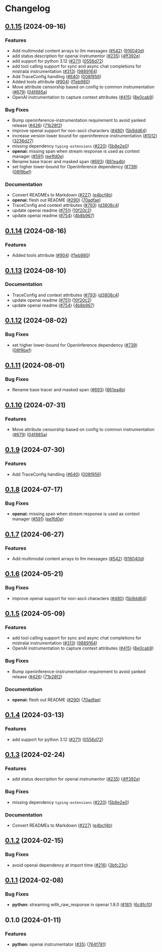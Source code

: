# Changelog

## [0.1.15](https://github.com/gregwchase/openinference/compare/python-openinference-instrumentation-openai-v0.1.14...python-openinference-instrumentation-openai-v0.1.15) (2024-09-16)


### Features

* Add multimodal content arrays to llm messages ([#542](https://github.com/gregwchase/openinference/issues/542)) ([916040d](https://github.com/gregwchase/openinference/commit/916040d50bd867c8d9fe34638b2e8b2dfca4d22c))
* add status description for openai instrumentor ([#235](https://github.com/gregwchase/openinference/issues/235)) ([4ff392e](https://github.com/gregwchase/openinference/commit/4ff392e2a67883b9cdcf87b54e2de4d99e2007b0))
* add support for python 3.12 ([#271](https://github.com/gregwchase/openinference/issues/271)) ([0556d72](https://github.com/gregwchase/openinference/commit/0556d72997ef607545488112cde881e8660bf5db))
* add tool calling support for sync and async chat completions for mistralai instrumentation ([#313](https://github.com/gregwchase/openinference/issues/313)) ([9889164](https://github.com/gregwchase/openinference/commit/9889164b4dd815cdb044d6f40a9506a02adf38c2))
* Add TraceConfig handling  ([#640](https://github.com/gregwchase/openinference/issues/640)) ([008f956](https://github.com/gregwchase/openinference/commit/008f956d867fc3effaa0b75019159a15f4709322))
* Added tools attribute ([#904](https://github.com/gregwchase/openinference/issues/904)) ([f1eb980](https://github.com/gregwchase/openinference/commit/f1eb980a4a91d832c80252b254bf94a273c79031))
* Move attribute censorship based on config to common instrumentation ([#679](https://github.com/gregwchase/openinference/issues/679)) ([04f885a](https://github.com/gregwchase/openinference/commit/04f885a5934af6fe885e7498332785da110cb500))
* OpenAI instrumentation to capture context attributes ([#415](https://github.com/gregwchase/openinference/issues/415)) ([8e0cab9](https://github.com/gregwchase/openinference/commit/8e0cab90c10a4e74270eacca7e0cc9271543fe2a))


### Bug Fixes

* Bump openinference-instrumentation requirement to avoid yanked release ([#426](https://github.com/gregwchase/openinference/issues/426)) ([71b28f2](https://github.com/gregwchase/openinference/commit/71b28f29c1331be89e0e82278b16fee2f17a0a9e))
* improve openai support for non-ascii characters ([#480](https://github.com/gregwchase/openinference/issues/480)) ([5b9dd64](https://github.com/gregwchase/openinference/commit/5b9dd64e4063e5d7ecf357fdba0faa70acaa1a25))
* increase version lower bound for openinference-instrumentation ([#1012](https://github.com/gregwchase/openinference/issues/1012)) ([3236d27](https://github.com/gregwchase/openinference/commit/3236d2733a46b84d693ddb7092209800cde8cc34))
* missing dependency `typing-extensions` ([#220](https://github.com/gregwchase/openinference/issues/220)) ([5b8e2e0](https://github.com/gregwchase/openinference/commit/5b8e2e0bc2b5abe48ffbcf3c9ccc38e2e6d33d76))
* **openai:** missing span when stream response is used as context manager ([#591](https://github.com/gregwchase/openinference/issues/591)) ([ee1fd0e](https://github.com/gregwchase/openinference/commit/ee1fd0ecfc4616c481a3b81e3e2eebf5858e5d8a))
* Rename base tracer and masked span ([#693](https://github.com/gregwchase/openinference/issues/693)) ([861ea4b](https://github.com/gregwchase/openinference/commit/861ea4ba45cf02a1d0519a7cd2c5c6ca5d74115b))
* set higher lower-bound for OpenInference dependency ([#739](https://github.com/gregwchase/openinference/issues/739)) ([08f9bef](https://github.com/gregwchase/openinference/commit/08f9bef9391856b5d4f4dbb69a2c2867fd47bc51))


### Documentation

* Convert READMEs to Markdown ([#227](https://github.com/gregwchase/openinference/issues/227)) ([e4bcf4b](https://github.com/gregwchase/openinference/commit/e4bcf4b86f27cc119a77f551811f9142ec6075ce))
* **openai:** flesh out README ([#290](https://github.com/gregwchase/openinference/issues/290)) ([70adfae](https://github.com/gregwchase/openinference/commit/70adfae642e0e0c1f207d237766ef54bec587236))
* TraceConfig and context attributes ([#793](https://github.com/gregwchase/openinference/issues/793)) ([d3808c4](https://github.com/gregwchase/openinference/commit/d3808c4bea3f6a4c72d3a7ea09b54e78072be6fd))
* update openai readme ([#751](https://github.com/gregwchase/openinference/issues/751)) ([10f20c2](https://github.com/gregwchase/openinference/commit/10f20c2dd68f0ee8c90d8e43c0d71b408230dd66))
* update openai readme ([#754](https://github.com/gregwchase/openinference/issues/754)) ([4b8b967](https://github.com/gregwchase/openinference/commit/4b8b96799b255d46d95a201dd7188f545c9d1228))

## [0.1.14](https://github.com/Arize-ai/openinference/compare/python-openinference-instrumentation-openai-v0.1.13...python-openinference-instrumentation-openai-v0.1.14) (2024-08-16)


### Features

* Added tools attribute ([#904](https://github.com/Arize-ai/openinference/issues/904)) ([f1eb980](https://github.com/Arize-ai/openinference/commit/f1eb980a4a91d832c80252b254bf94a273c79031))

## [0.1.13](https://github.com/Arize-ai/openinference/compare/python-openinference-instrumentation-openai-v0.1.12...python-openinference-instrumentation-openai-v0.1.13) (2024-08-10)


### Documentation

* TraceConfig and context attributes ([#793](https://github.com/Arize-ai/openinference/issues/793)) ([d3808c4](https://github.com/Arize-ai/openinference/commit/d3808c4bea3f6a4c72d3a7ea09b54e78072be6fd))
* update openai readme ([#751](https://github.com/Arize-ai/openinference/issues/751)) ([10f20c2](https://github.com/Arize-ai/openinference/commit/10f20c2dd68f0ee8c90d8e43c0d71b408230dd66))
* update openai readme ([#754](https://github.com/Arize-ai/openinference/issues/754)) ([4b8b967](https://github.com/Arize-ai/openinference/commit/4b8b96799b255d46d95a201dd7188f545c9d1228))

## [0.1.12](https://github.com/Arize-ai/openinference/compare/python-openinference-instrumentation-openai-v0.1.11...python-openinference-instrumentation-openai-v0.1.12) (2024-08-02)


### Bug Fixes

* set higher lower-bound for OpenInference dependency ([#739](https://github.com/Arize-ai/openinference/issues/739)) ([08f9bef](https://github.com/Arize-ai/openinference/commit/08f9bef9391856b5d4f4dbb69a2c2867fd47bc51))

## [0.1.11](https://github.com/Arize-ai/openinference/compare/python-openinference-instrumentation-openai-v0.1.10...python-openinference-instrumentation-openai-v0.1.11) (2024-08-01)


### Bug Fixes

* Rename base tracer and masked span ([#693](https://github.com/Arize-ai/openinference/issues/693)) ([861ea4b](https://github.com/Arize-ai/openinference/commit/861ea4ba45cf02a1d0519a7cd2c5c6ca5d74115b))

## [0.1.10](https://github.com/Arize-ai/openinference/compare/python-openinference-instrumentation-openai-v0.1.9...python-openinference-instrumentation-openai-v0.1.10) (2024-07-31)


### Features

* Move attribute censorship based on config to common instrumentation ([#679](https://github.com/Arize-ai/openinference/issues/679)) ([04f885a](https://github.com/Arize-ai/openinference/commit/04f885a5934af6fe885e7498332785da110cb500))

## [0.1.9](https://github.com/Arize-ai/openinference/compare/python-openinference-instrumentation-openai-v0.1.8...python-openinference-instrumentation-openai-v0.1.9) (2024-07-30)


### Features

* Add TraceConfig handling  ([#640](https://github.com/Arize-ai/openinference/issues/640)) ([008f956](https://github.com/Arize-ai/openinference/commit/008f956d867fc3effaa0b75019159a15f4709322))

## [0.1.8](https://github.com/Arize-ai/openinference/compare/python-openinference-instrumentation-openai-v0.1.7...python-openinference-instrumentation-openai-v0.1.8) (2024-07-17)


### Bug Fixes

* **openai:** missing span when stream response is used as context manager ([#591](https://github.com/Arize-ai/openinference/issues/591)) ([ee1fd0e](https://github.com/Arize-ai/openinference/commit/ee1fd0ecfc4616c481a3b81e3e2eebf5858e5d8a))

## [0.1.7](https://github.com/Arize-ai/openinference/compare/python-openinference-instrumentation-openai-v0.1.6...python-openinference-instrumentation-openai-v0.1.7) (2024-06-27)


### Features

* Add multimodal content arrays to llm messages ([#542](https://github.com/Arize-ai/openinference/issues/542)) ([916040d](https://github.com/Arize-ai/openinference/commit/916040d50bd867c8d9fe34638b2e8b2dfca4d22c))

## [0.1.6](https://github.com/Arize-ai/openinference/compare/python-openinference-instrumentation-openai-v0.1.5...python-openinference-instrumentation-openai-v0.1.6) (2024-05-21)


### Bug Fixes

* improve openai support for non-ascii characters ([#480](https://github.com/Arize-ai/openinference/issues/480)) ([5b9dd64](https://github.com/Arize-ai/openinference/commit/5b9dd64e4063e5d7ecf357fdba0faa70acaa1a25))

## [0.1.5](https://github.com/Arize-ai/openinference/compare/python-openinference-instrumentation-openai-v0.1.4...python-openinference-instrumentation-openai-v0.1.5) (2024-05-09)


### Features

* add tool calling support for sync and async chat completions for mistralai instrumentation ([#313](https://github.com/Arize-ai/openinference/issues/313)) ([9889164](https://github.com/Arize-ai/openinference/commit/9889164b4dd815cdb044d6f40a9506a02adf38c2))
* OpenAI instrumentation to capture context attributes ([#415](https://github.com/Arize-ai/openinference/issues/415)) ([8e0cab9](https://github.com/Arize-ai/openinference/commit/8e0cab90c10a4e74270eacca7e0cc9271543fe2a))


### Bug Fixes

* Bump openinference-instrumentation requirement to avoid yanked release ([#426](https://github.com/Arize-ai/openinference/issues/426)) ([71b28f2](https://github.com/Arize-ai/openinference/commit/71b28f29c1331be89e0e82278b16fee2f17a0a9e))


### Documentation

* **openai:** flesh out README ([#290](https://github.com/Arize-ai/openinference/issues/290)) ([70adfae](https://github.com/Arize-ai/openinference/commit/70adfae642e0e0c1f207d237766ef54bec587236))

## [0.1.4](https://github.com/Arize-ai/openinference/compare/python-openinference-instrumentation-openai-v0.1.3...python-openinference-instrumentation-openai-v0.1.4) (2024-03-13)


### Features

* add support for python 3.12 ([#271](https://github.com/Arize-ai/openinference/issues/271)) ([0556d72](https://github.com/Arize-ai/openinference/commit/0556d72997ef607545488112cde881e8660bf5db))

## [0.1.3](https://github.com/Arize-ai/openinference/compare/python-openinference-instrumentation-openai-v0.1.2...python-openinference-instrumentation-openai-v0.1.3) (2024-02-24)


### Features

* add status description for openai instrumentor ([#235](https://github.com/Arize-ai/openinference/issues/235)) ([4ff392e](https://github.com/Arize-ai/openinference/commit/4ff392e2a67883b9cdcf87b54e2de4d99e2007b0))


### Bug Fixes

* missing dependency `typing-extensions` ([#220](https://github.com/Arize-ai/openinference/issues/220)) ([5b8e2e0](https://github.com/Arize-ai/openinference/commit/5b8e2e0bc2b5abe48ffbcf3c9ccc38e2e6d33d76))


### Documentation

* Convert READMEs to Markdown ([#227](https://github.com/Arize-ai/openinference/issues/227)) ([e4bcf4b](https://github.com/Arize-ai/openinference/commit/e4bcf4b86f27cc119a77f551811f9142ec6075ce))

## [0.1.2](https://github.com/Arize-ai/openinference/compare/python-openinference-instrumentation-openai-v0.1.1...python-openinference-instrumentation-openai-v0.1.2) (2024-02-15)


### Bug Fixes

* avoid openai dependency at import time ([#216](https://github.com/Arize-ai/openinference/issues/216)) ([3bfc23c](https://github.com/Arize-ai/openinference/commit/3bfc23c2c41a06262096ae02df04d96fec471e6c))

## [0.1.1](https://github.com/Arize-ai/openinference/compare/python-openinference-instrumentation-openai-v0.1.0...python-openinference-instrumentation-openai-v0.1.1) (2024-02-08)


### Bug Fixes

* **python:** streaming with_raw_response in openai 1.8.0 ([#181](https://github.com/Arize-ai/openinference/issues/181)) ([6c8fcf0](https://github.com/Arize-ai/openinference/commit/6c8fcf0cf10aaacb3db777e906741ea2ea3496ac))

## 0.1.0 (2024-01-11)


### Features

* **python:** openai instrumentator ([#35](https://github.com/Arize-ai/openinference/issues/35)) ([764f781](https://github.com/Arize-ai/openinference/commit/764f781081b8447412e872445716e115f4ef38aa))
